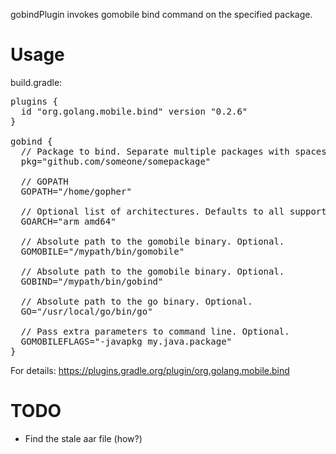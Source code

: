 gobindPlugin invokes gomobile bind command on the specified package.

# Usage

build.gradle:
<pre>
plugins {
  id "org.golang.mobile.bind" version "0.2.6"
}

gobind {
  // Package to bind. Separate multiple packages with spaces.
  pkg="github.com/someone/somepackage"

  // GOPATH
  GOPATH="/home/gopher"

  // Optional list of architectures. Defaults to all supported architectures.
  GOARCH="arm amd64"

  // Absolute path to the gomobile binary. Optional.
  GOMOBILE="/mypath/bin/gomobile"

  // Absolute path to the gomobile binary. Optional.
  GOBIND="/mypath/bin/gobind"

  // Absolute path to the go binary. Optional.
  GO="/usr/local/go/bin/go"

  // Pass extra parameters to command line. Optional.
  GOMOBILEFLAGS="-javapkg my.java.package"
}
</pre>

For details:
https://plugins.gradle.org/plugin/org.golang.mobile.bind

# TODO

* Find the stale aar file (how?)
